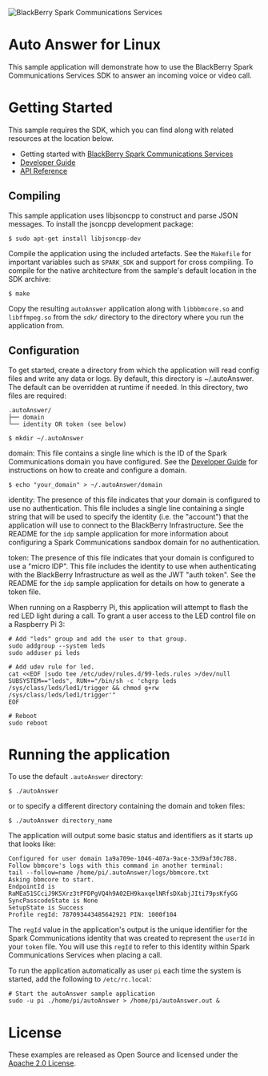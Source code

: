 ![BlackBerry Spark Communications Services](https://developer.blackberry.com/files/bbm-enterprise/documents/guide/resources/images/bnr-bbm-enterprise-sdk-title.png)

# Auto Answer for Linux

This sample application will demonstrate how to use the BlackBerry Spark
Communications Services SDK to answer an incoming voice or video call.

# Getting Started

This sample requires the SDK, which you can find along with related
resources at the location below.
    
* Getting started with [BlackBerry Spark Communications Services](https://developers.blackberry.com/us/en/products/blackberry-spark-communications-platform.html)
* [Developer Guide](https://developer.blackberry.com/files/bbm-enterprise/documents/guide/html/index.html)
* [API Reference](https://developer.blackberry.com/files/bbm-enterprise/documents/guide/html/bbmds.html)

## Compiling

This sample application uses libjsoncpp to construct and parse JSON
messages. To install the jsoncpp development package:

    $ sudo apt-get install libjsoncpp-dev

Compile the application using the included artefacts. See the `Makefile` for
important variables such as `SPARK_SDK` and support for cross compiling.  To
compile for the native architecture from the sample's default location in the
SDK archive:

    $ make

Copy the resulting `autoAnswer` application along with `libbbmcore.so` and
`libffmpeg.so` from the `sdk/` directory to the directory where you run the
application from.

## Configuration

To get started, create a directory from which the application will read config
files and write any data or logs.  By default, this directory is
~/.autoAnswer. The default can be overridden at runtime if needed. In this
directory, two files are required:

    .autoAnswer/
    ├── domain
    └── identity OR token (see below)

    $ mkdir ~/.autoAnswer

domain: This file contains a single line which is the ID of the Spark
        Communications domain you have configured. See the
        [Developer Guide](https://developer.blackberry.com/files/bbm-enterprise/documents/guide/html/)
        for instructions on how to create and configure a domain.
        
    $ echo "your_domain" > ~/.autoAnswer/domain
        
identity: The presence of this file indicates that your domain is configured
          to use no authentication.  This file includes a single line
          containing a single string that will be used to specify the identity
          (i.e. the "account") that the application will use to connect to the
          BlackBerry Infrastructure.  See the README for the `idp` sample
          application for more information about configuring a Spark
          Communications sandbox domain for no authentication.

token: The presence of this file indicates that your domain is configured to
       use a "micro IDP".  This file includes the identity to use when
       authenticating with the BlackBerry Infrastructure as well as the JWT
       "auth token". See the README for the `idp` sample application for
       details on how to generate a token file.

When running on a Raspberry Pi, this application will attempt to flash the red
LED light during a call. To grant a user access to the LED control file on a
Raspberry Pi 3:

    # Add "leds" group and add the user to that group.
    sudo addgroup --system leds
    sudo adduser pi leds

    # Add udev rule for led.
    cat <<EOF |sudo tee /etc/udev/rules.d/99-leds.rules >/dev/null
    SUBSYSTEM=="leds", RUN+="/bin/sh -c 'chgrp leds /sys/class/leds/led1/trigger && chmod g+rw /sys/class/leds/led1/trigger'"
    EOF

    # Reboot
    sudo reboot

# Running the application

To use the default `.autoAnswer` directory:

    $ ./autoAnswer
    
or to specify a different directory containing the domain and token files:

    $ ./autoAnswer directory_name

The application will output some basic status and identifiers as it starts
up that looks like:

    Configured for user domain 1a9a709e-1046-407a-9ace-33d9af30c788.
    Follow bbmcore's logs with this command in another terminal:
    tail --follow=name /home/pi/.autoAnswer/logs/bbmcore.txt
    Asking bbmcore to start.
    EndpointId is RaMEa51SCciJ9K5Xrz3tPFDPgVQ4h9A02EH9kaxqelNRfsDXabjJIti79psKfyGG
    SyncPasscodeState is None
    SetupState is Success
    Profile regId: 787093443485642921 PIN: 1000f104

The `regId` value in the application's output is the unique identifier for the
Spark Communications identity that was created to represent the `userId` in
your `token` file. You will use this `regId` to refer to this identity within
Spark Communications Services when placing a call.

To run the application automatically as user `pi` each time the system is
started, add the following to `/etc/rc.local`:

    # Start the autoAnswer sample application
    sudo -u pi ./home/pi/autoAnswer > /home/pi/autoAnswer.out &


# License

These examples are released as Open Source and licensed under the
[Apache 2.0 License](http://www.apache.org/licenses/LICENSE-2.0.html).
